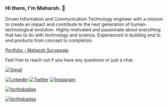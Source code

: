 ### Hi there, I'm Maharsh. 👋


Driven Information and Communication Technology engineer with a mission to create an impact and contribute to the next generation of human-technological evolution. Highly motivated and passionate about everything that has to do with technology and science. Experienced in building end to end products from concept to completion.

[Portfolio - Maharsh Suryawala](https://maharshsuryawala.github.io/maharshsuryawala/)

Feel free to reach out if you have any questions or just a chat.


[![Gmail](https://api.iconify.design/logos:google-gmail.svg?width=40&height=40)](mailto:maharshsuryawala@gmail.com) 


[![Linkedin](https://api.iconify.design/openmoji:linkedin.svg?width=40&height=40)](https://www.linkedin.com/in/maharsh-suryawala-05410312b/) 
[![Twitter](https://api.iconify.design/openmoji:twitter.svg?width=40&height=40)](https://twitter.com/_maharsh) 
[![Instagram](https://api.iconify.design/logos:instagram-icon.svg?width=30&height=40)](https://www.instagram.com/___maharsh___/) 



<!--
**MaharshSuryawala/maharshsuryawala** is a ✨ _special_ ✨ repository because its `README.md` (this file) appears on your GitHub profile.

Here are some ideas to get you started:

- 🔭 I’m currently working on ...
- 🌱 I’m currently learning ...
- 👯 I’m looking to collaborate on ...
- 🤔 I’m looking for help with ...
- 💬 Ask me about ...
- 📫 How to reach me: ...
- 😄 Pronouns: ...
- ⚡ Fun fact: ...
-->

[![forthebadge](https://forthebadge.com/images/badges/winter-is-coming.svg)](https://forthebadge.com)

[![forthebadge](https://forthebadge.com/images/badges/built-with-love.svg)](https://forthebadge.com)